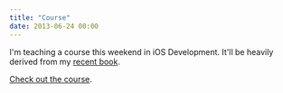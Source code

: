 ```yaml
---
title: "Course"
date: 2013-06-24 00:00
---
```


<import><p>I'm teaching a course this weekend in iOS Development. It'll be heavily derived from my <a href="http://yourfirstiosapp.com">recent book</a>. </p>

<p><a href="http://iosapps.eventbrite.com">Check out the course</a>.</p></import>

<!-- more -->

